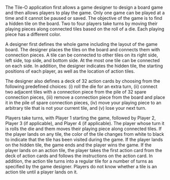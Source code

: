 The Tile-O application first allows a game designer to design a board game and then allows players to play the game. Only one game can be played at a time and it cannot be paused or saved. The objective of the game is to find a hidden tile on the board. Two to four players take turns by moving their playing pieces along connected tiles based on the roll of a die. Each playing piece has a different color.

A designer first defines the whole game including the layout of the game board. The designer places the tiles on the board and connects them with connection pieces. A tile can be connected to other tiles on its right side, left side, top side, and bottom side. At the most one tile can be connected on each side. In addition, the designer indicates the hidden tile, the starting positions of each player, as well as the location of action tiles.

The designer also defines a deck of 32 action cards by choosing from the following predefined choices: (i) roll the die for an extra turn, (ii) connect two adjacent tiles with a connection piece from the pile of 32 spare connection pieces, (iii) remove a connection piece from the board and place it in the pile of spare connection pieces, (iv) move your playing piece to an arbitrary tile that is not your current tile, and (v) lose your next turn.

Players take turns, with Player 1 starting the game, followed by Player 2, Player 3 (if applicable), and Player 4 (if applicable). The player whose turn it is rolls the die and them moves their playing piece along connected tiles. If the player lands on any tile, the color of the tile changes from white to black to indicate that the tile has been visited during the game. If the player lands on the hidden tile, the game ends and the player wins the game. If the player lands on an action tile, the player takes the first action card from the deck of action cards and follows the instructions on the action card. In addition, the action tile turns into a regular tile for a number of turns as specified by the game designer. Players do not know whether a tile is an action tile until a player lands on it.
